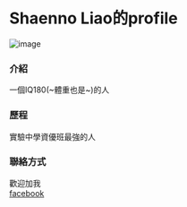 # Shaenno Liao的profile  
![image](https://i1.kknews.cc/SIG=m30cv/ctp-vzntr/15376186243865qsr187r28.jpg)  
### 介紹  
一個IQ180(~體重也是~)的人  
### 歷程  
實驗中學資優班最強的人  
### 聯絡方式  
歡迎加我  
[facebook](https://www.facebook.com/shaenno.liao.1)  

